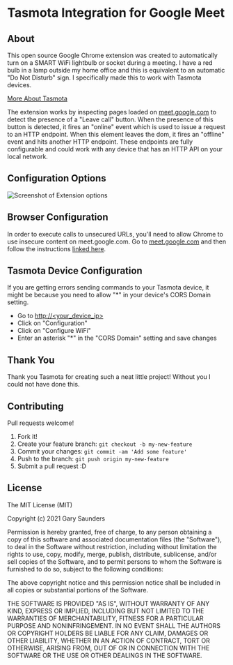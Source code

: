 # Tasmota Integration for Google Meet

## About

This open source Google Chrome extension was created to automatically turn on a SMART WiFi lightbulb or socket during a meeting. I have a red bulb in a lamp outside my home office and this is equivalent to an automatic "Do Not Disturb" sign. I specifically made this to work with Tasmota devices.

[More About Tasmota](https://tasmota.github.io/docs/About/)

The extension works by inspecting pages loaded on [meet.google.com](https://meet.google.com) to detect the presence of a "Leave call" button. When the presence of this button is detected, it fires an "online" event which is used to issue a request to an HTTP endpoint. When this element leaves the dom, it fires an "offline" event and hits another HTTP endpoint. These endpoints are fully configurable
and could work with any device that has an HTTP API on your local network.

## Configuration Options

![Screenshot of Extension options](https://github.com/codenamegary/tasmota-google-meet/blob/%232-add-README/README-options.png?raw=true)

## Browser Configuration

In order to execute calls to unsecured URLs, you'll need to allow Chrome to use insecure content on meet.google.com. Go to [meet.google.com](https://meet.google.com) and then follow the instructions [linked here](https://stackoverflow.com/questions/18321032/how-to-get-chrome-to-allow-mixed-content).

## Tasmota Device Configuration

If you are getting errors sending commands to your Tasmota device, it might be because you need to allow "*" in your device's CORS Domain setting.

- Go to [http://<your_device_ip>](http://<your_device_ip>)
- Click on "Configuration"
- Click on "Configure WiFi"
- Enter an asterisk "*" in the "CORS Domain" setting and save changes

## Thank You

Thank you Tasmota for creating such a neat little project! Without you I could not have done this.

## Contributing

Pull requests welcome!

1. Fork it!
2. Create your feature branch: `git checkout -b my-new-feature`
3. Commit your changes: `git commit -am 'Add some feature'`
4. Push to the branch: `git push origin my-new-feature`
5. Submit a pull request :D

## License

The MIT License (MIT)

Copyright (c) 2021 Gary Saunders

Permission is hereby granted, free of charge, to any person obtaining a copy of this software and associated documentation files (the "Software"), to deal in the Software without restriction, including without limitation the rights to use, copy, modify, merge, publish, distribute, sublicense, and/or sell copies of the Software, and to permit persons to whom the Software is furnished to do so, subject to the following conditions:

The above copyright notice and this permission notice shall be included in all copies or substantial portions of the Software.

THE SOFTWARE IS PROVIDED "AS IS", WITHOUT WARRANTY OF ANY KIND, EXPRESS OR IMPLIED, INCLUDING BUT NOT LIMITED TO THE WARRANTIES OF MERCHANTABILITY, FITNESS FOR A PARTICULAR PURPOSE AND NONINFRINGEMENT. IN NO EVENT SHALL THE AUTHORS OR COPYRIGHT HOLDERS BE LIABLE FOR ANY CLAIM, DAMAGES OR OTHER LIABILITY, WHETHER IN AN ACTION OF CONTRACT, TORT OR OTHERWISE, ARISING FROM, OUT OF OR IN CONNECTION WITH THE SOFTWARE OR THE USE OR OTHER DEALINGS IN THE SOFTWARE.